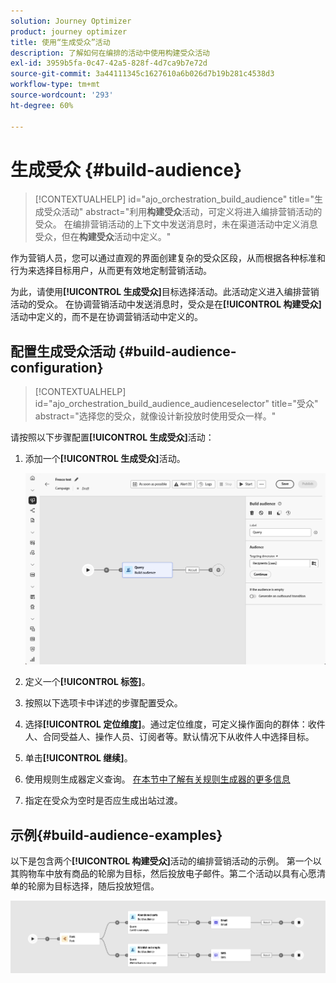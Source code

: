 ```yaml
---
solution: Journey Optimizer
product: journey optimizer
title: 使用“生成受众”活动
description: 了解如何在编排的活动中使用构建受众活动
exl-id: 3959b5fa-0c47-42a5-828f-4d7ca9b7e72d
source-git-commit: 3a44111345c1627610a6b026d7b19b281c4538d3
workflow-type: tm+mt
source-wordcount: '293'
ht-degree: 60%

---
```



# 生成受众 {#build-audience}

>[!CONTEXTUALHELP]
>id="ajo_orchestration_build_audience"
>title="生成受众活动"
>abstract="利用&#x200B;**构建受众**&#x200B;活动，可定义将进入编排营销活动的受众。 在编排营销活动的上下文中发送消息时，未在渠道活动中定义消息受众，但在&#x200B;**构建受众**&#x200B;活动中定义。"

作为营销人员，您可以通过直观的界面创建复杂的受众区段，从而根据各种标准和行为来选择目标用户，从而更有效地定制营销活动。

为此，请使用&#x200B;**[!UICONTROL 生成受众]**&#x200B;目标选择活动。此活动定义进入编排营销活动的受众。 在协调营销活动中发送消息时，受众是在&#x200B;**[!UICONTROL 构建受众]**&#x200B;活动中定义的，而不是在协调营销活动中定义的。

## 配置生成受众活动 {#build-audience-configuration}

>[!CONTEXTUALHELP]
>id="ajo_orchestration_build_audience_audienceselector"
>title="受众"
>abstract="选择您的受众，就像设计新投放时使用受众一样。"

请按照以下步骤配置&#x200B;**[!UICONTROL 生成受众]**&#x200B;活动：

1. 添加一个&#x200B;**[!UICONTROL 生成受众]**&#x200B;活动。

   ![](../assets/build-audience.png)

1. 定义一个&#x200B;**[!UICONTROL 标签]**。

1. 按照以下选项卡中详述的步骤配置受众。

1. 选择&#x200B;**[!UICONTROL 定位维度]**。通过定位维度，可定义操作面向的群体：收件人、合同受益人、操作人员、订阅者等。默认情况下从收件人中选择目标。

1. 单击&#x200B;**[!UICONTROL 继续]**。

1. 使用规则生成器定义查询。 [在本节中了解有关规则生成器的更多信息](../orchestrated-rule-builder.md)

1. 指定在受众为空时是否应生成出站过渡。

## 示例{#build-audience-examples}

以下是包含两个&#x200B;**[!UICONTROL 构建受众]**&#x200B;活动的编排营销活动的示例。 第一个以其购物车中放有商品的轮廓为目标，然后投放电子邮件。第二个活动以具有心愿清单的轮廓为目标选择，随后投放短信。

![](../assets/build-audience-2.png)
